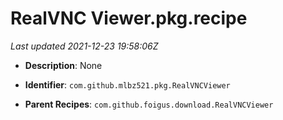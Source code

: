 # RealVNC Viewer.pkg.recipe

_Last updated 2021-12-23 19:58:06Z_

- **Description**: None

- **Identifier**: `com.github.mlbz521.pkg.RealVNCViewer`

- **Parent Recipes**: `com.github.foigus.download.RealVNCViewer`